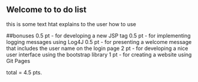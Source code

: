 ## Welcome to to do list

this is some text htat explains to the user how to use

##bonuses
0.5 pt - for developing a new JSP tag 
0.5 pt - for implementing logging messages using Log4J
0.5 pt - for presenting a welcome message that includes the user name on the login page
2 pt - for developing a nice user interface using the bootstrap library
1 pt - for creating a website using Git Pages

total = 4.5 pts.
